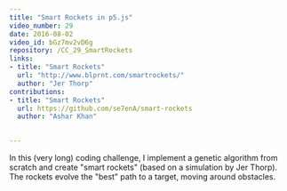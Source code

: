 ```yaml
---
title: "Smart Rockets in p5.js"
video_number: 29
date: 2016-08-02
video_id: bGz7mv2vD6g
repository: /CC_29_SmartRockets
links:
- title: "Smart Rockets"  
  url: "http://www.blprnt.com/smartrockets/"
  author: "Jer Thorp"
contributions:  
- title: "Smart Rockets"
  url: https://github.com/se7enA/smart-rockets
  author: "Ashar Khan"

  
---
```


In this (very long) coding challenge, I implement a genetic algorithm from scratch and create "smart rockets" (based on a simulation by Jer Thorp).  The rockets evolve the "best" path to a target, moving around obstacles.

